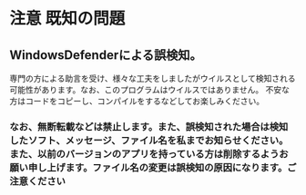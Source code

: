 # 注意 既知の問題
## WindowsDefenderによる誤検知。
専門の方による助言を受け、様々な工夫をしましたがウイルスとして検知される可能性があります。なお、このプログラムはウイルスではありません。
不安な方はコードをコピーし、コンパイルをするなどしてお楽しみください。
### なお、無断転載などは禁止します。また、誤検知された場合は検知したソフト、メッセージ、ファイル名を私までお知らせください。また、以前のバージョンのアプリを持っている方は削除するようお願い申し上げます。ファイル名の変更は誤検知の原因になります。ご注意ください
